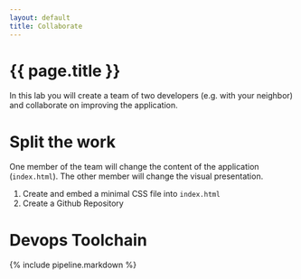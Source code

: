 ```yaml
---
layout: default
title: Collaborate
---
```


# {{ page.title }}

In this lab you will create a team of two developers (e.g. with your neighbor) and collaborate on improving the application.

# Split the work

One member of the team will change the content of the application (`index.html`). The other member will change the visual presentation.

1. Create and embed a minimal CSS file into `index.html`
1. Create a Github Repository

# Devops Toolchain

{% include pipeline.markdown %}
